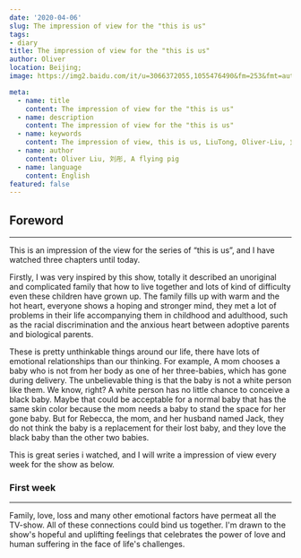 ```yaml
---
date: '2020-04-06'
slug: The impression of view for the "this is us"
tags:
- diary
title: The impression of view for the "this is us"
author: Oliver
location: Beijing;
image: https://img2.baidu.com/it/u=3066372055,1055476490&fm=253&fmt=auto&app=138&f=JPEG?w=889&h=500

meta:
  - name: title
    content: The impression of view for the "this is us"
  - name: description
    content: The impression of view for the "this is us"
  - name: keywords
    content: The impression of view, this is us, LiuTong, Oliver-Liu, 刘彤
  - name: author
    content: Oliver Liu, 刘彤, A flying pig
  - name: language
    content: English
featured: false
---
```


## Foreword

--- 

This is an impression of the view for the series of “this is us”, and I have watched three chapters until today.

Firstly, I was very inspired by this show, totally it described an unoriginal and complicated family that how to live together
 and lots of kind of difficulty even these children have grown up. The family fills up with warm and the hot heart,  everyone 
 shows a hoping and stronger mind, they met a lot of problems in their life accompanying them in childhood and adulthood, 
 such as the racial discrimination and the anxious heart between adoptive parents and biological parents.

These is pretty unthinkable things around our life, there have lots of emotional relationships than our thinking. For example, 
A mom chooses a  baby who is not from her body as one of her three-babies, which has gone during delivery. 
The unbelievable thing is that the baby is not a white person like them. We know, right?  A white person has no little chance to conceive a black baby. 
Maybe that could be acceptable for a normal baby that has the same skin color because the mom needs a baby to stand the space for her gone baby. But for Rebecca, 
the mom, and her husband named Jack, they do not think the baby is a replacement for their lost baby, and they love the black baby than the other two babies.

This is great series i watched, and I will write a impression of view every week for the show as below.



### First week

--- 

Family, love, loss and many other emotional factors have permeat all the TV-show. All of these connections could bind us together. I'm drawn to the
show's hopeful and uplifting feelings that celebrates the power of love and human suffering in the face of life's challenges.



